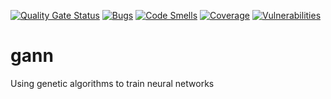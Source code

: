 [![Quality Gate Status](https://sonarcloud.io/api/project_badges/measure?project=Chippers255_gann&metric=alert_status)](https://sonarcloud.io/dashboard?id=Chippers255_gann)
[![Bugs](https://sonarcloud.io/api/project_badges/measure?project=Chippers255_gann&metric=bugs)](https://sonarcloud.io/dashboard?id=Chippers255_gann)
[![Code Smells](https://sonarcloud.io/api/project_badges/measure?project=Chippers255_gann&metric=code_smells)](https://sonarcloud.io/dashboard?id=Chippers255_gann)
[![Coverage](https://sonarcloud.io/api/project_badges/measure?project=Chippers255_gann&metric=coverage)](https://sonarcloud.io/dashboard?id=Chippers255_gann)
[![Vulnerabilities](https://sonarcloud.io/api/project_badges/measure?project=Chippers255_gann&metric=vulnerabilities)](https://sonarcloud.io/dashboard?id=Chippers255_gann)

# gann
Using genetic algorithms to train neural networks
